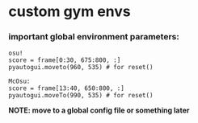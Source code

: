 # custom gym envs

### important global environment parameters:
```
osu!
score = frame[0:30, 675:800, :]
pyautogui.moveto(960, 535) # for reset()

McOsu:
score = frame[13:40, 650:800, :]
pyautogui.moveTo(990, 535) # for reset()
```

**NOTE: move to a global config file or something later**